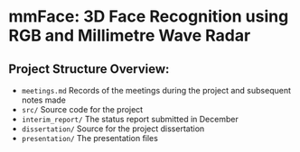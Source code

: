 # mmFace: 3D Face Recognition using RGB and Millimetre Wave Radar

## Project Structure Overview:

* `meetings.md` Records of the meetings during the project and subsequent notes made
* `src/` Source code for the project
* `interim_report/` The status report submitted in December
* `dissertation/` Source for the project dissertation
* `presentation/` The presentation files